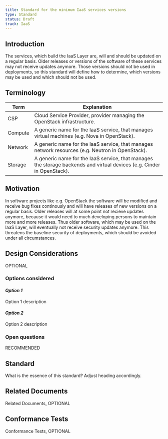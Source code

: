 ```yaml
---
title: Standard for the minimum IaaS services versions
type: Standard
status: Draft
track: IaaS
---
```


## Introduction

The services, which build the IaaS Layer are, will and should be updated on a regular basis.
Older releases or versions of the software of these services may not receive updates anymore.
Those versions should not be used in deployments, so this standard will define how to determine, which versions may be used and which should not be used.

## Terminology

| Term                | Explanation                                                                                                                              |
| ------------------- | ---------------------------------------------------------------------------------------------------------------------------------------- |
| CSP                 | Cloud Service Provider, provider managing the OpenStack infrastructure.                                                                  |
| Compute             | A generic name for the IaaS service, that manages virtual machines (e.g. Nova in OpenStack).                                             |
| Network             | A generic name for the IaaS service, that manages network resources (e.g. Neutron in OpenStack).                                         |
| Storage             | A generic name for the IaaS service, that manages the storage backends and virtual devices (e.g. Cinder in OpenStack).                   |

## Motivation

In software projects like e.g. OpenStack the software will be modified and receive bug fixes continously and will have releases of new versions on a regular basis.
Older releases will at some point not recieve updates anymore, because it would need to much developing persons to maintain more and more releases.
Thus older software, which may be used on the IaaS Layer, will eventually not receive security updates anymore.
This threatens the baseline security of deployments, which should be avoided under all circumstances.

## Design Considerations

OPTIONAL

### Options considered

#### _Option 1_

Option 1 description

#### _Option 2_

Option 2 description

### Open questions

RECOMMENDED

## Standard

What is the essence of this standard? Adjust heading accordingly.

## Related Documents

Related Documents, OPTIONAL

## Conformance Tests

Conformance Tests, OPTIONAL
